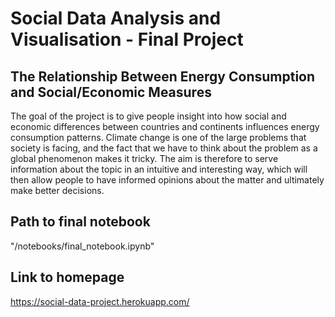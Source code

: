 # Social Data Analysis and Visualisation - Final Project

## The Relationship Between Energy Consumption and Social/Economic Measures
The goal of the project is to give people insight into how social and economic differences between countries and continents influences energy consumption patterns. Climate change is one of the large problems that society is facing, and the fact that we have to think about the problem as a global phenomenon makes it tricky. The aim is therefore to serve information about the topic in an intuitive and interesting way, which will then allow people to have informed opinions about the matter and ultimately make better decisions. 

## Path to final notebook
"/notebooks/final_notebook.ipynb"

## Link to homepage
https://social-data-project.herokuapp.com/

